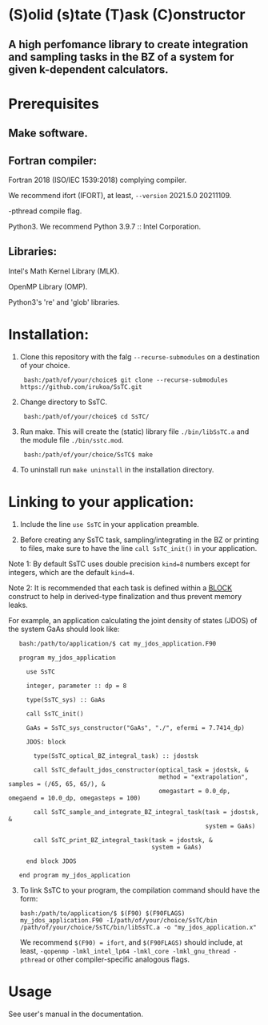 # (S)olid (s)tate (T)ask (C)onstructor

## A high perfomance library to create integration and sampling tasks in the BZ of a system for given k-dependent calculators.

# Prerequisites

## Make software.

## Fortran compiler:

Fortran 2018 (ISO/IEC 1539:2018) complying compiler.

We recommend ifort (IFORT), at least, `--version` 2021.5.0 20211109.

-pthread compile flag.

Python3. We recommend Python 3.9.7 :: Intel Corporation.

## Libraries:

Intel's Math Kernel Library (MLK).

OpenMP Library (OMP).

Python3's 're' and 'glob' libraries.

# Installation:

1. Clone this repository with the falg `--recurse-submodules` on a destination of your choice.

        bash:/path/of/your/choice$ git clone --recurse-submodules https://github.com/irukoa/SsTC.git

2. Change directory to SsTC.

        bash:/path/of/your/choice$ cd SsTC/

3. Run make. This will create the (static) library file `./bin/libSsTC.a` and the module file `./bin/sstc.mod`.

        bash:/path/of/your/choice/SsTC$ make

4. To uninstall run `make uninstall` in the installation directory.

# Linking to your application:

1. Include the line `use SsTC` in your application preamble.

2. Before creating any SsTC task, sampling/integrating in the BZ or printing to files, make sure to have the line `call SsTC_init()` in your application.

Note 1: By default SsTC uses double precision `kind=8` numbers except for integers, which are the default `kind=4`.

Note 2: It is recommended that each task is defined within a [BLOCK](https://www.intel.com/content/www/us/en/docs/fortran-compiler/developer-guide-reference/2023-0/block.html)
 construct to help in derived-type finalization and thus prevent memory leaks.

For example, an application calculating the joint density of states (JDOS) of the system GaAs should look like:

       bash:/path/to/application/$ cat my_jdos_application.F90
<!-- tsk -->
       program my_jdos_application

         use SsTC

         integer, parameter :: dp = 8

         type(SsTC_sys) :: GaAs

         call SsTC_init()

         GaAs = SsTC_sys_constructor("GaAs", "./", efermi = 7.7414_dp)

         JDOS: block

           type(SsTC_optical_BZ_integral_task) :: jdostsk

           call SsTC_default_jdos_constructor(optical_task = jdostsk, &
                                              method = "extrapolation", samples = (/65, 65, 65/), &
                                              omegastart = 0.0_dp, omegaend = 10.0_dp, omegasteps = 100)

           call SsTC_sample_and_integrate_BZ_integral_task(task = jdostsk, &
                                                           system = GaAs)

           call SsTC_print_BZ_integral_task(task = jdostsk, &
                                            system = GaAs)

         end block JDOS

       end program my_jdos_application

3. To link SsTC to your program, the compilation command should have the form:

       bash:/path/to/application/$ $(F90) $(F90FLAGS) my_jdos_application.F90 -I/path/of/your/choice/SsTC/bin /path/of/your/choice/SsTC/bin/libSsTC.a -o "my_jdos_application.x"

   We recommend `$(F90) = ifort`, and `$(F90FLAGS)` should include, at least, `-qopenmp -lmkl_intel_lp64 -lmkl_core -lmkl_gnu_thread -pthread` or other compiler-specific analogous flags.

# Usage

See user's manual in the documentation.
